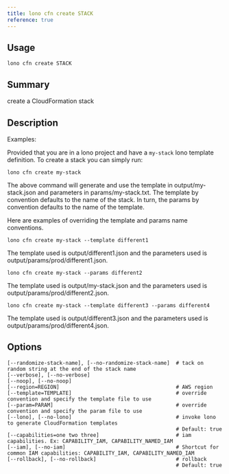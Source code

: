 ```yaml
---
title: lono cfn create STACK
reference: true
---
```


## Usage

    lono cfn create STACK

## Summary

create a CloudFormation stack
## Description

Examples:

Provided that you are in a lono project and have a `my-stack` lono template definition.  To create a stack you can simply run:

    lono cfn create my-stack

The above command will generate and use the template in output/my-stack.json and parameters in params/my-stack.txt.  The template by convention defaults to the name of the stack.  In turn, the params by convention defaults to the name of the template.

Here are examples of overriding the template and params name conventions.

    lono cfn create my-stack --template different1

The template used is output/different1.json and the parameters used is output/params/prod/different1.json.

    lono cfn create my-stack --params different2

The template used is output/my-stack.json and the parameters used is output/params/prod/different2.json.

    lono cfn create my-stack --template different3 --params different4

The template used is output/different3.json and the parameters used is output/params/prod/different4.json.


## Options

```
[--randomize-stack-name], [--no-randomize-stack-name]  # tack on random string at the end of the stack name
[--verbose], [--no-verbose]                            
[--noop], [--no-noop]                                  
[--region=REGION]                                      # AWS region
[--template=TEMPLATE]                                  # override convention and specify the template file to use
[--param=PARAM]                                        # override convention and specify the param file to use
[--lono], [--no-lono]                                  # invoke lono to generate CloudFormation templates
                                                       # Default: true
[--capabilities=one two three]                         # iam capabilities. Ex: CAPABILITY_IAM, CAPABILITY_NAMED_IAM
[--iam], [--no-iam]                                    # Shortcut for common IAM capabilities: CAPABILITY_IAM, CAPABILITY_NAMED_IAM
[--rollback], [--no-rollback]                          # rollback
                                                       # Default: true
```

